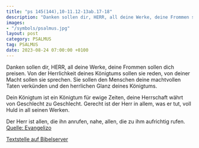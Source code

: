 ```yaml
---
title: "ps 145(144),10-11.12-13ab.17-18"
description: "Danken sollen dir, HERR, all deine Werke, deine Frommen sollen dich preisen. Von der Herrlichkeit deines Königtums sollen sie reden, von deiner Macht sollen sie sprechen.  Sie sollen den Menschen deine machtvollen Taten verkünden und den herrlichen Glanz deines Königtums.  Dein ...."
images:
- "/symbols/psalmus.jpg"
layout: post
category: PSALMUS
tag: PSALMUS
date: 2023-08-24 07:00:00 +0100
---
```

Danken sollen dir, HERR, all deine Werke, deine Frommen sollen dich preisen.
Von der Herrlichkeit deines Königtums sollen sie reden, von deiner Macht sollen sie sprechen. 
Sie sollen den Menschen deine machtvollen Taten verkünden
und den herrlichen Glanz deines Königtums.

Dein Königtum ist ein Königtum für ewige Zeiten,
deine Herrschaft währt von Geschlecht zu Geschlecht.<!--more-->
Gerecht ist der Herr in allem, was er tut,
voll Huld in all seinen Werken.

Der Herr ist allen, die ihn anrufen, nahe,
allen, die zu ihm aufrichtig rufen.<br>
[Quelle: Evangelizo](https://evangeliumtagfuertag.org/DE/gospel)

[Textstelle auf Bibelserver](https://www.bibleserver.com/EU/ps145(144),10-11.12-13ab.17-18)
